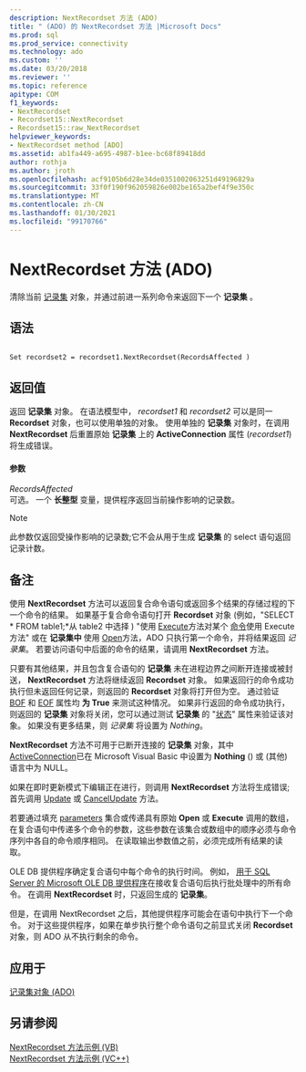 ```yaml
---
description: NextRecordset 方法 (ADO)
title: " (ADO) 的 NextRecordset 方法 |Microsoft Docs"
ms.prod: sql
ms.prod_service: connectivity
ms.technology: ado
ms.custom: ''
ms.date: 03/20/2018
ms.reviewer: ''
ms.topic: reference
apitype: COM
f1_keywords:
- NextRecordset
- Recordset15::NextRecordset
- Recordset15::raw_NextRecordset
helpviewer_keywords:
- NextRecordset method [ADO]
ms.assetid: ab1fa449-a695-4987-b1ee-bc68f89418dd
author: rothja
ms.author: jroth
ms.openlocfilehash: acf9105b6d28e34de0351002063251d49196829a
ms.sourcegitcommit: 33f0f190f962059826e002be165a2bef4f9e350c
ms.translationtype: MT
ms.contentlocale: zh-CN
ms.lasthandoff: 01/30/2021
ms.locfileid: "99170766"
---
```

# <a name="nextrecordset-method-ado"></a>NextRecordset 方法 (ADO)
清除当前 [记录集](./recordset-object-ado.md) 对象，并通过前进一系列命令来返回下一个 **记录集** 。  
  
## <a name="syntax"></a>语法  
  
```  
  
Set recordset2 = recordset1.NextRecordset(RecordsAffected )  
```  
  
## <a name="return-value"></a>返回值  
 返回 **记录集** 对象。 在语法模型中， *recordset1* 和 *recordset2* 可以是同一 **Recordset** 对象，也可以使用单独的对象。 使用单独的 **记录集** 对象时，在调用 **NextRecordset** 后重置原始 **记录集** 上的 **ActiveConnection** 属性 (*recordset1*) 将生成错误。  
  
#### <a name="parameters"></a>参数  
 *RecordsAffected*  
 可选。 一个 **长整型** 变量，提供程序返回当前操作影响的记录数。  
  
> [!NOTE]
>  此参数仅返回受操作影响的记录数;它不会从用于生成 **记录集** 的 select 语句返回记录计数。  
  
## <a name="remarks"></a>备注  
 使用 **NextRecordset** 方法可以返回复合命令语句或返回多个结果的存储过程的下一个命令的结果。 如果基于复合命令语句打开 **Recordset** 对象 (例如，"SELECT \* FROM table1;\*从 table2 中选择 ) "使用 [Execute](./execute-method-ado-command.md)方法对某个 [命令](./command-object-ado.md)使用 Execute 方法" 或在 **记录集中** 使用 [Open](./open-method-ado-recordset.md)方法，ADO 只执行第一个命令，并将结果返回 *记录集*。 若要访问语句中后面的命令的结果，请调用 **NextRecordset** 方法。  
  
 只要有其他结果，并且包含复合语句的 **记录集** 未在进程边界之间断开连接或被封送， **NextRecordset** 方法将继续返回 **Recordset** 对象。 如果返回行的命令成功执行但未返回任何记录，则返回的 **Recordset** 对象将打开但为空。 通过验证 [BOF](./bof-eof-properties-ado.md) 和 [EOF](./bof-eof-properties-ado.md) 属性均 **为 True** 来测试这种情况。 如果非行返回的命令成功执行，则返回的 **记录集** 对象将关闭，您可以通过测试 **记录集** 的 "[状态](./state-property-ado.md)" 属性来验证该对象。 如果没有更多结果，则 *记录集* 将设置为 *Nothing*。  
  
 **NextRecordset** 方法不可用于已断开连接的 **记录集** 对象，其中 [ActiveConnection](./activeconnection-property-ado.md)已在 Microsoft Visual Basic 中设置为 **Nothing** () 或 (其他) 语言中为 NULL。  
  
 如果在即时更新模式下编辑正在进行，则调用 **NextRecordset** 方法将生成错误;首先调用 [Update](./update-method.md) 或 [CancelUpdate](./cancelupdate-method-ado.md) 方法。  
  
 若要通过填充 [parameters](./parameters-collection-ado.md) 集合或传递具有原始 **Open** 或 **Execute** 调用的数组，在复合语句中传递多个命令的参数，这些参数在该集合或数组中的顺序必须与命令序列中各自的命令顺序相同。 在读取输出参数值之前，必须完成所有结果的读取。  
  
 OLE DB 提供程序确定复合语句中每个命令的执行时间。 例如， [用于 SQL Server 的 Microsoft OLE DB 提供程序](../../guide/appendixes/microsoft-ole-db-provider-for-sql-server.md)在接收复合语句后执行批处理中的所有命令。 在调用 **NextRecordset** 时，只返回生成的 **记录集**。  
  
 但是，在调用 NextRecordset 之后，其他提供程序可能会在语句中执行下一个命令。 对于这些提供程序，如果在单步执行整个命令语句之前显式关闭 **Recordset** 对象，则 ADO 从不执行剩余的命令。  
  
## <a name="applies-to"></a>应用于  
 [记录集对象 (ADO)](./recordset-object-ado.md)  
  
## <a name="see-also"></a>另请参阅  
 [NextRecordset 方法示例 (VB) ](./nextrecordset-method-example-vb.md)   
 [NextRecordset 方法示例 (VC++)](./nextrecordset-method-example-vc.md)